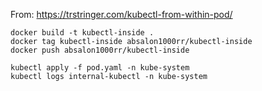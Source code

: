 From: https://trstringer.com/kubectl-from-within-pod/

```
docker build -t kubectl-inside .
docker tag kubectl-inside absalon1000rr/kubectl-inside
docker push absalon1000rr/kubectl-inside

```

```
kubectl apply -f pod.yaml -n kube-system
kubectl logs internal-kubectl -n kube-system
```


